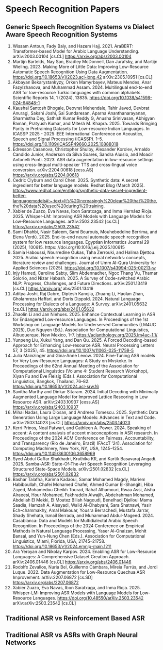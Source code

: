 # Speech Recognition Papers

## Generic Speech Recognition Systems vs Dialect Aware Speech Recognition Systems

1. Wissam Antoun, Fady Baly, and Hazem Hajj. 2021. AraBERT: Transformer-based Model for Arabic Language Understanding. arXiv:2003.00104 [cs.CL]
   https://arxiv.org/abs/2003.00104
2. Martijn Bartelds, Nay San, Bradley McDonnell, Dan Jurafsky, and Martijn Wieling. 2023. Making More of Little Data: Improving Low-Resource Automatic Speech Recognition Using Data Augmentation. https://doi.org/10.18653/v1/2023.acl-long.42 arXiv:2305.10951 [cs.CL]
3. Akbayan Bekarystankyzy, Orken Mamyrbayev, Mateus Mendes, Anar Fazylzhanova, and Muhammad Assam. 2024. Multilingual end-to-end ASR for low-resource Turkic languages with common alphabets. Scientific Reports 14, 1 (2024), 13835. https://doi.org/10.1038/s41598-024-64848-1
4. Kaushal Santosh Bhogale, Deovrat Mehendale, Tahir Javed, Devbrat Anuragi, Sakshi Joshi, Sai Sundaresan, Aparna Ananthanarayanan, Sharmistha Dey, Sathish Kumar Reddy G, Anusha Srinivasan, Abhigyan Raman, Pratyush Kumar, and Mitesh M. Khapra. 2025. Towards Bringing Parity in Pretraining Datasets for Low-resource Indian Languages. In ICASSP 2025 - 2025 IEEE International Conference on Acoustics, Speech and Signal Processing (ICASSP). 1–5. https://doi.org/10.1109/ICASSP49660.2025.10888018
5. Edresson Casanova, Christopher Shulby, Alexander Korolev, Arnaldo Candido Junior, Anderson da Silva Soares, Sandra Aluísio, and Moacir Antonelli Ponti. 2023. ASR data augmentation in low-resource settings using cross-lingual multi-speaker TTS and cross-lingual voice conversion. arXiv:2204.00618 [eess.AS] https://arxiv.org/abs/2204.00618
6. Cedric Clyburn and Carol Chen. 2025. Synthetic data: A secret ingredient for better language models. Redhat Blog (March 2025). https://www.redhat.com/en/blog/synthetic-data-secret-ingredient-better-languagemodels#:~:text=It’s%20increasingly%20clear%20that%20the,the%20data%20used%20during%20training.
7. Xabier de Zuazo, Eva Navas, Ibon Saratxaga, and Inma Hernáez Rioja. 2025. Whisper-LM: Improving ASR Models with Language Models for Low-Resource Languages. arXiv:2503.23542 [cs.CL] https://arxiv.org/abs/2503.23542
8. Sami Dhahbi, Nasir Saleem, Sami Bourouis, Mouhebeddine Berrima, and Elena Verdú. 2025. End-to-end neural automatic speech recognition system for low resource languages. Egyptian Informatics Journal 29 (2025), 100615. https: //doi.org/10.1016/j.eij.2025.100615
9. Samia Haboussi, Nourredine Oukas, Taha Zerrouki, and Halima Djettou. 2025. Arabic speech recognition using neural networks: concepts, literature review and challenges. Journal of Umm Al-Qura University for Applied Sciences (2025). https://doi.org/10.1007/s43994-025-00213-w
10. Injy Hamed, Caroline Sabty, Slim Abdennadher, Ngoc Thang Vu, Thamar Solorio, and Nizar Habash. 2025. A Survey of Code-switched Arabic NLP: Progress, Challenges, and Future Directions. arXiv:2501.13419 [cs.CL] https://arxiv.org/ abs/2501.13419
11. Aditya Joshi, Raj Dabre, Diptesh Kanojia, Zhuang Li, Haolan Zhan, Gholamreza Haffari, and Doris Dippold. 2024. Natural Language Processing for Dialects of a Language: A Survey. arXiv:2401.05632 [cs.CL] https://arxiv.org/abs/2401.05632
12. Zhaolin Li and Jan Niehues. 2025. Enhance Contextual Learning in ASR for Endangered Low-resource Languages. In Proceedings of the 1st Workshop on Language Models for Underserved Communities (LM4UC 2025), Duc Nguyen (Ed.). Association for Computational Linguistics, Albuquerque, New Mexico, 1–7. https://aclanthology.org/2025.lm4uc-1.1/
13. Yunpeng Liu, Xukui Yang, and Dan Qu. 2025. A Forced Decoding-based Approach for Enhancing Low-resource ASR. Neural Processing Letters 57, 3 (2025), 45. https://doi.org/10.1007/s11063-025-11759-5
14. Julia Mainzinger and Gina-Anne Levow. 2024. Fine-Tuning ASR models for Very Low-Resource Languages: A Study on Mvskoke. In Proceedings of the 62nd Annual Meeting of the Association for Computational Linguistics (Volume 4: Student Research Workshop), Xiyan Fu and Eve Fleisig (Eds.). Association for Computational Linguistics, Bangkok, Thailand, 76–82. https://doi.org/10.18653/v1/2024.acl-srw.16
15. Savitha Murthy and Dinkar Sitaram. 2024. Initial Decoding with Minimally Augmented Language Model for Improved Lattice Rescoring in Low Resource ASR. arXiv:2403.10937 [eess.AS] https://arxiv.org/abs/2403.10937
16. Mihai Nadas, Laura Diosan, and Andreea Tomescu. 2025. Synthetic Data Generation Using Large Language Models: Advances in Text and Code. arXiv:2503.14023 [cs.CL] https://arxiv.org/abs/2503.14023
17. Kerri Prinos, Neal Patwari, and Cathleen A. Power. 2024. Speaking of accent: A content analysis of accent misconceptions in ASR research. In Proceedings of the 2024 ACM Conference on Fairness, Accountability, and Transparency (Rio de Janeiro, Brazil) (FAccT ’24). Association for Computing Machinery, New York, NY, USA, 1245–1254. https://doi.org/10.1145/3630106.3658969
18. Syed Abdul Gaffar Shakhadri, Kruthika KR, and Kartik Basavaraj Angadi. 2025. Samba-ASR: State-Of-The-Art Speech Recognition Leveraging Structured State-Space Models. arXiv:2501.02832 [cs.CL] https://arxiv.org/abs/2501.02832
19. Bashar Talafha, Karima Kadaoui, Samar Mohamed Magdy, Mariem Habiboullah, Chafei Mohamed Chafei, Ahmed Oumar El-Shangiti, Hiba Zayed, Mohamedou Cheikh Tourad, Rahaf Alhamouri, Rwaa Assi, Aisha Alraeesi, Hour Mohamed, Fakhraddin Alwajih, Abdelrahman Mohamed, Abdellah El Mekki, El Moatez Billah Nagoudi, Benelhadj Djelloul Mama Saadia, Hamzah A. Alsayadi, Walid Al-Dhabyani, Sara Shatnawi, Yasir Ech-chammakhy, Amal Makouar, Yousra Berrachedi, Mustafa Jarrar, Shady Shehata, Ismail Berrada, and Muhammad Abdul-Mageed. 2024. Casablanca: Data and Models for Multidialectal Arabic Speech Recognition. In Proceedings of the 2024 Conference on Empirical Methods in Natural Language Processing, Yaser Al-Onaizan, Mohit Bansal, and Yun-Nung Chen (Eds.). Association for Computational Linguistics, Miami, Florida, USA, 21745–21758. https://doi.org/10.18653/v1/2024.emnlp-main.1211
20. Ara Yeroyan and Nikolay Karpov. 2024. Enabling ASR for Low-Resource Languages: A Comprehensive Dataset Creation Approach. arXiv:2406.01446 [cs.CL] https://arxiv.org/abs/2406.01446
21. Rodolfo Zevallos, Nuria Bel, Guillermo Cámbara, Mireia Farrús, and Jordi Luque. 2022. Data Augmentation for Low-Resource Quechua ASR Improvement. arXiv:2207.06872 [cs.SD] https://arxiv.org/abs/2207.06872
22. Xabier Zuazo, Eva Navas, Ibon Saratxaga, and Inma Rioja. 2025. Whisper-LM: Improving ASR Models with Language Models for Low-Resource Languages. https://doi.org/10.48550/arXiv.2503.23542 arXiv:arXiv:2503.23542 [cs.CL]

## ⁠Traditional ASR vs Reinforcement Based ASR

## Traditional ASR vs ASRs with Graph Neural Networks
